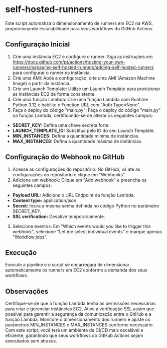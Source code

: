 # self-hosted-runners
Este script automatiza o dimensionamento de runners em EC2 na AWS, proporcionando escalabilidade para seus workflows do GitHub Actions.

## Configuração Inicial

1. Crie uma instância EC2 e configure o runner: Siga as instruções em https://docs.github.com/pt/actions/hosting-your-own-runners/managing-self-hosted-runners/adding-self-hosted-runners para configurar o runner na instância.
2. Crie uma AMI: Após a configuração, crie uma AMI (Amazon Machine Image) a partir da instância.
3. Crie um Launch Template: Utilize um Launch Template para provisionar as instâncias EC2 de forma consistente.
4. Crie uma função Lambda: Crie uma função Lambda com Runtime Python 3.12 e habilite o Function URL com "Auth Type=None".
5. Faça o deploy do código "main.py": Faça o deploy do código "main.py" na função Lambda, certificando-se de alterar os seguintes campos:
- **SECRET_KEY:** Defina uma chave secreta forte.
- **LAUNCH_TEMPLATE_ID:** Substitua pelo ID do seu Launch Template.
- **MIN_INSTANCES:** Defina a quantidade mínima de instâncias.
- **MAX_INSTANCES:** Defina a quantidade máxima de instâncias.

## Configuração do Webhook no GitHub

1. Acesse as configurações do repositório: No GitHub, vá até as configurações do repositório e clique em "Webhooks".
2. Adicione um webhook: Clique em "Add webhook" e preencha os seguintes campos:
- **Payload URL:** Adicione o URL Endpoint da função Lambda.
- **Content type:** application/json
- **Secret:** Insira a mesma senha definida no código Python no parâmetro SECRET_KEY.
- **SSL verification:** Desative temporariamente.
3. Selecione eventos: Em "Which events would you like to trigger this webhook", selecione "Let me select individual events" e marque apenas "Workflow jobs".

## Execução

Execute a pipeline e o script se encarregará de dimensionar automaticamente os runners em EC2 conforme a demanda dos seus workflows.

## Observações

Certifique-se de que a função Lambda tenha as permissões necessárias para criar e gerenciar instâncias EC2.
Ative a verificação SSL assim que possível para garantir a segurança da comunicação entre o GitHub e a função Lambda.
Monitore o dimensionamento dos runners e ajuste os parâmetros MIN_INSTANCES e MAX_INSTANCES conforme necessário.
Com este script, você terá um ambiente de CI/CD mais escalável e eficiente, garantindo que seus workflows do GitHub Actions sejam executados sem atrasos.
